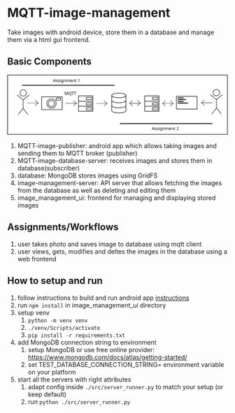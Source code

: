 # MQTT-image-management
Take images with android device, store them in a database and manage them via a html gui frontend.

## Basic Components
![basic design](./resources/basic_design.svg)
1. MQTT-image-publisher: android app which allows taking images and sending them to MQTT broker (publisher)
2. MQTT-image-database-server: receives images and stores them in database(subscriber)
3. database: MongoDB stores images using GridFS 
4. image-management-server: API server that allows fetching the images from the database as well as deleting and editing them
5. image_management_ui: frontend for managing and displaying stored images

## Assignments/Workflows
1. user takes photo and saves image to database using mqtt client
2. user views, gets, modifies and deltes the images in the database using a web frontend

## How to setup and run
1. follow instructions to build and run android app [instructions]([MQTT-image-publisher/README.md](https://github.com/just-dry-coding/MQTT-image-publisher/blob/main/README.md))
2. run `npm install` in image_management_ui directory
3. setup venv
   1. `python -m venv venv`
   2. `./venv/Scripts/activate`
   3. `pip install -r requirements.txt`
4. add MongoDB connection string to environment
   1. setup MongoDB or use free online provider: https://www.mongodb.com/docs/atlas/getting-started/
   2. set TEST_DATABASE_CONNECTION_STRING=<your-mongo-connection-string> environment variable on your platform
5. start all the servers with right attributes
   1. adapt config inside `./src/server_runner.py` to match your setup (or keep default)
   2. run `python ./src/server_runner.py`